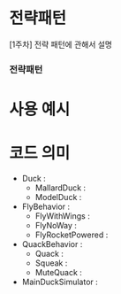 # 전략패턴

[1주차]
전략 패턴에 관해서 설명

### 전략패턴 




# 사용 예시 


# 코드 의미 
- Duck :
  - MallardDuck :
  - ModelDuck : 
- FlyBehavior :
  - FlyWithWings :
  - FlyNoWay : 
  - FlyRocketPowered : 
- QuackBehavior :
  - Quack :
  - Squeak :
  - MuteQuack : 
- MainDuckSimulator : 
